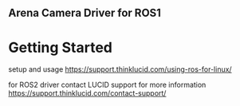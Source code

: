 ## Arena Camera Driver for ROS1

# Getting Started
setup and usage https://support.thinklucid.com/using-ros-for-linux/


for ROS2 driver contact LUCID support for more information
https://support.thinklucid.com/contact-support/
